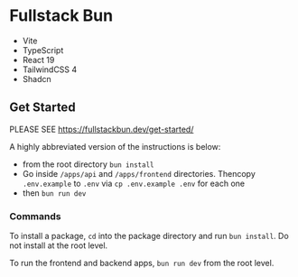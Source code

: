 # Fullstack Bun

- Vite
- TypeScript
- React 19
- TailwindCSS 4
- Shadcn

## Get Started

PLEASE SEE https://fullstackbun.dev/get-started/

A highly abbreviated version of the instructions is below:

 - from the root directory `bun install`
 - Go inside `/apps/api` and `/apps/frontend` directories. Thencopy `.env.example` to `.env` via `cp .env.example .env` for each one
 - then `bun run dev`

### Commands

To install a package, `cd` into the package directory and run `bun install`. 
Do not install at the root level.

To run the frontend and backend apps, `bun run dev` from the root level.



